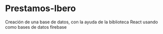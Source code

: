 # Prestamos-Ibero
Creación de una base de datos, con la ayuda de la biblioteca React usando como bases de datos firebase
